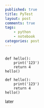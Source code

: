 ```yaml
---
published: true
title: PyTest
layout: post
comments: true
tags:
    - python
    - notebook
categories: post
--- 
```

<pre><code class="language-klipse-python">
def hello():
    print('123')
    return 4
hello()
</code></pre>

```eval-python
def hello():
    print('123')
    return 4
hello()
```
  
later

<link rel="stylesheet" type="text/css" href="https://storage.googleapis.com/app.klipse.tech/css/codemirror.css">
<link rel="stylesheet" type="text/css" href="https://storage.googleapis.com/app.klipse.tech/css/prolog.css">
<script>
    window.klipse_settings = {
        codemirror_options_in: {
            lineWrapping: true,
            autoCloseBrackets: true
        },
        codemirror_options_out: {
            lineWrapping: true
        },
        beautify_strings: true,

        selector: '.language-klipse, .language-eval-clj',
        selector_eval_markdown: '.language-klipse-markdown',
        selector_eval_python_client: '.language-klipse-python, .language-eval-python',
        selector_eval_html: '.language-klipse-html',
        selector_google_charts: '.language-google-chart',
        selector_plot: '.language-plot',
    };
</script>
<script src="https://storage.googleapis.com/app.klipse.tech/plugin_prod/js/klipse_plugin.min.js?v=8.0.1"></script>
